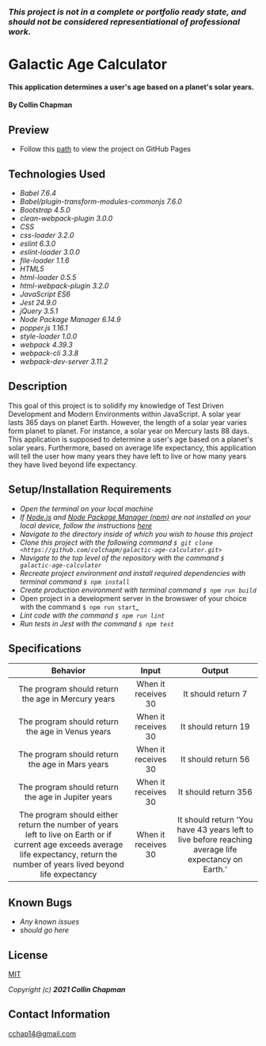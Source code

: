 ### _This project is not in a complete or portfolio ready state, and should not be considered representiational of professional work._


# Galactic Age Calculator

#### This application determines a user's age based on a planet's solar years.

#### By Collin Chapman

## Preview

  * Follow this [path](https://github.com/) to view the project on GitHub Pages

## Technologies Used

* _Babel 7.6.4_
* _Babel/plugin-transform-modules-commonjs 7.6.0_
* _Bootstrap 4.5.0_
* _clean-webpack-plugin 3.0.0_
* _CSS_
* _css-loader 3.2.0_
* _eslint 6.3.0_
* _eslint-loader 3.0.0_
* _file-loader 1.1.6_
* _HTML5_
* _html-loader 0.5.5_
* _html-webpack-plugin 3.2.0_
* _JavaScript ES6_
* _Jest 24.9.0_
* _jQuery 3.5.1_
* _Node Package Manager 6.14.9_
* _popper.js 1.16.1_
* _style-loader 1.0.0_
* _webpack 4.39.3_
* _webpack-cli 3.3.8_
* _webpack-dev-server 3.11.2_

## Description

This goal of this project is to solidify my knowledge of Test Driven Development and Modern Environments within JavaScript. A solar year lasts 365 days on planet Earth. However, the length of a solar year varies form planet to planet. For instance, a solar year on Mercury lasts 88 days. This application is supposed to determine a user's age based on a planet's solar years. Furthermore, based on average life expectancy, this application will tell the user how many years they have left to live or how many years they have lived beyond life expectancy.

## Setup/Installation Requirements

* _Open the terminal on your local machine_
* _If [Node.js](https://nodejs.org/en/) and [Node Package Manager (npm)](https://www.npmjs.com/) are not installed on your local device, follow the instructions [here](https://www.learnhowtoprogram.com/intermediate-javascript/getting-started-with-javascript/installing-node-js)_
* _Navigate to the directory inside of which you wish to house this project_
* _Clone this project with the following command  `$ git clone <https://github.com/colchapm/galactic-age-calculator.git>`_
* _Navigate to the top level of the repository with the command `$ galactic-age-calculator`_
* _Recreate project environment and install required dependencies with terminal command `$ npm install`_
* _Create production environment with terminal command `$ npm run build`_
* Open project in a development server in the browswer of your choice with the command `$ npm run start`_
* _Lint code with the command `$ npm run lint`_
* _Run tests in Jest with the command `$ npm test`_

## Specifications

| Behavior | Input | Output |
|:---: |:---:|:---:|
| The program should return the age in Mercury years | When it receives 30 | It should return 7|
| The program should return the age in Venus years | When it receives 30 | It should return 19|
| The program should return the age in Mars years | When it receives 30 | It should return 56|
| The program should return the age in Jupiter years | When it receives 30 | It should return 356|
| The program should either return the number of years left to live on Earth or if current age exceeds average life expectancy, return the number of years lived beyond life expectancy | When it receives 30 | It should return 'You have 43 years left to live before reaching average life expectancy on Earth.'|

## Known Bugs

* _Any known issues_
* _should go here_

## License

[MIT](https://choosealicense.com/licenses/mit/)

_Copyright (c) **2021 Collin Chapman**_

## Contact Information

cchap14@gmail.com